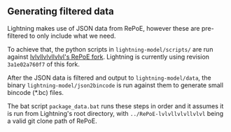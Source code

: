 ## Generating filtered data

Lightning makes use of JSON data from RePoE, however these are pre-filtered to only include what we need.

To achieve that, the python scripts in `lightning-model/scripts/` are run against [lvlvllvlvllvlvl's RePoE fork](https://github.com/lvlvllvlvllvlvl/RePoE). Lightning is currently using revision `3a1e02a760f7` of this fork.

After the JSON data is filtered and output to `lightning-model/data`, the binary `lightning-model/json2bincode` is run against them to generate small bincode (*.bc) files.

The bat script `package_data.bat` runs these steps in order and it assumes it is run from Lightning's root directory, with `../RePoE-lvlvllvlvllvlvl` being a valid git clone path of RePoE.
